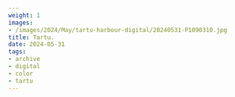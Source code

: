 ```yaml
---
weight: 1
images:
- /images/2024/May/tartu-harbour-digital/20240531-P1090310.jpg
title: Tartu.
date: 2024-05-31
tags:
- archive
- digital
- color
- tartu
---
```


